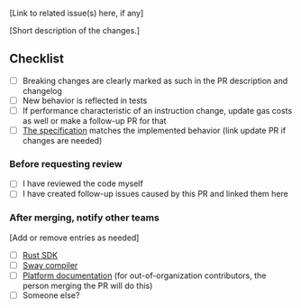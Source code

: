 [Link to related issue(s) here, if any]

[Short description of the changes.]

## Checklist
- [ ] Breaking changes are clearly marked as such in the PR description and changelog
- [ ] New behavior is reflected in tests
- [ ] If performance characteristic of an instruction change, update gas costs as well or make a follow-up PR for that
- [ ] [The specification](https://github.com/FuelLabs/fuel-specs/) matches the implemented behavior (link update PR if changes are needed)

### Before requesting review
- [ ] I have reviewed the code myself
- [ ] I have created follow-up issues caused by this PR and linked them here

### After merging, notify other teams

[Add or remove entries as needed]

- [ ] [Rust SDK](https://github.com/FuelLabs/fuels-rs/)
- [ ] [Sway compiler](https://github.com/FuelLabs/sway/)
- [ ] [Platform documentation](https://github.com/FuelLabs/devrel-requests/issues/new?assignees=&labels=new+request&projects=&template=NEW-REQUEST.yml&title=%5BRequest%5D%3A+) (for out-of-organization contributors, the person merging the PR will do this)
- [ ] Someone else?
